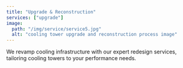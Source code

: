 ```yaml
---
title: "Upgrade & Reconstruction"
services: ["upgrade"]
image:
  path: "/img/service/service5.jpg"
  alt: "cooling tower upgrade and reconstruction process image"
---
```


We revamp cooling infrastructure with our expert redesign services, tailoring cooling towers to your performance needs.
